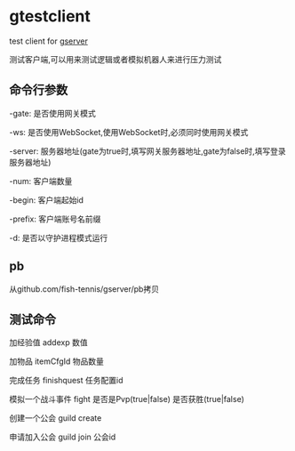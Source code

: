 # gtestclient
test client for [gserver](https://github.com/fish-tennis/gserver)

测试客户端,可以用来测试逻辑或者模拟机器人来进行压力测试

## 命令行参数
-gate: 是否使用网关模式

-ws: 是否使用WebSocket,使用WebSocket时,必须同时使用网关模式

-server: 服务器地址(gate为true时,填写网关服务器地址,gate为false时,填写登录服务器地址)

-num: 客户端数量

-begin: 客户端起始id

-prefix: 客户端账号名前缀

-d: 是否以守护进程模式运行

## pb
从github.com/fish-tennis/gserver/pb拷贝

## 测试命令
加经验值 addexp 数值

加物品 itemCfgId 物品数量

完成任务 finishquest 任务配置id

模拟一个战斗事件 fight 是否是Pvp(true|false) 是否获胜(true|false)

创建一个公会 guild create

申请加入公会 guild join 公会id
